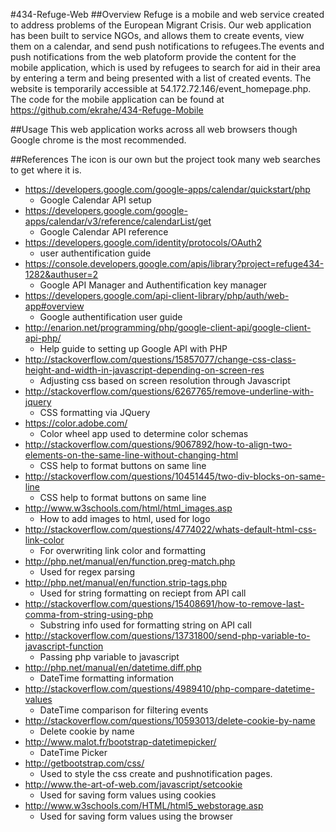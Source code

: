 #434-Refuge-Web
##Overview
Refuge is a mobile and web service created to address problems of the European Migrant Crisis.
Our web application has been built to service NGOs, and allows them to create events, view them on a calendar, and send push notifications to refugees.The events and push notifications from the web platoform provide the content for the mobile application, which is used by refugees to search for aid in their area by entering a term and being presented with a list of created events.
The website is temporarily accessible at 54.172.72.146/event_homepage.php.
The code for the mobile application can be found at https://github.com/ekrahe/434-Refuge-Mobile

##Usage
This web application works across all web browsers though Google chrome is the most recommended.

##References
The icon is our own but the project took many web searches to get where it is.
* https://developers.google.com/google-apps/calendar/quickstart/php
  * Google Calendar API setup
* https://developers.google.com/google-apps/calendar/v3/reference/calendarList/get
  * Google Calendar API reference 
* https://developers.google.com/identity/protocols/OAuth2
  * user authentification guide
* https://console.developers.google.com/apis/library?project=refuge434-1282&authuser=2
  * Google API Manager and Authentification key manager
* https://developers.google.com/api-client-library/php/auth/web-app#overview
  * Google authentification user guide
* http://enarion.net/programming/php/google-client-api/google-client-api-php/
  * Help guide to setting up Google API with PHP
* http://stackoverflow.com/questions/15857077/change-css-class-height-and-width-in-javascript-depending-on-screen-res 
  * Adjusting css based on screen resolution through Javascript 
* http://stackoverflow.com/questions/6267765/remove-underline-with-jquery 
  * CSS formatting via JQuery 
* https://color.adobe.com/
  * Color wheel app used to determine color schemas
* http://stackoverflow.com/questions/9067892/how-to-align-two-elements-on-the-same-line-without-changing-html
  * CSS help to format buttons on same line
* http://stackoverflow.com/questions/10451445/two-div-blocks-on-same-line
  *  CSS help to format buttons on same line
* http://www.w3schools.com/html/html_images.asp 
  *  How to add images to html, used for logo
* http://stackoverflow.com/questions/4774022/whats-default-html-css-link-color
  * For overwriting link color and formatting 
* http://php.net/manual/en/function.preg-match.php 
  * Used for regex parsing 
* http://php.net/manual/en/function.strip-tags.php
  * Used for string formatting on reciept from API call
* http://stackoverflow.com/questions/15408691/how-to-remove-last-comma-from-string-using-php
  * Substring info used for formatting string on API call
* http://stackoverflow.com/questions/13731800/send-php-variable-to-javascript-function
  * Passing php variable to javascript
* http://php.net/manual/en/datetime.diff.php 
  * DateTime formatting information
* http://stackoverflow.com/questions/4989410/php-compare-datetime-values 
  * DateTime comparison for filtering events
* http://stackoverflow.com/questions/10593013/delete-cookie-by-name
  * Delete cookie by name
* http://www.malot.fr/bootstrap-datetimepicker/
  * DateTime Picker
* http://getbootstrap.com/css/
  * Used to style the css create and pushnotification pages.
* http://www.the-art-of-web.com/javascript/setcookie
  * Used for saving form values using cookies
* http://www.w3schools.com/HTML/html5_webstorage.asp
  * Used for saving form values using the browser
